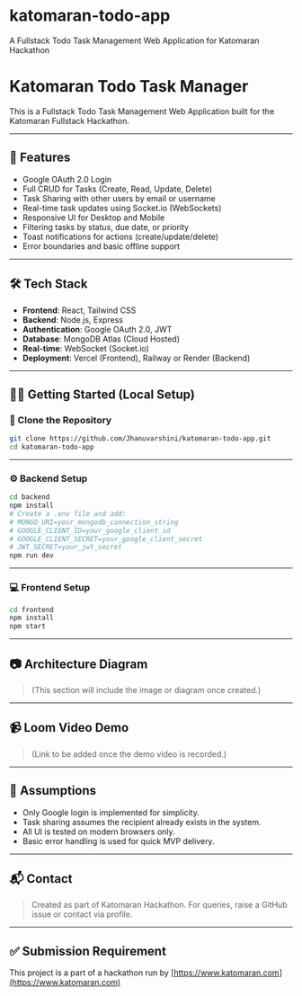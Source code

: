 
# katomaran-todo-app
A Fullstack Todo Task Management Web Application for Katomaran Hackathon

# Katomaran Todo Task Manager

This is a Fullstack Todo Task Management Web Application built for the Katomaran Fullstack Hackathon.

---

## 🚀 Features

- Google OAuth 2.0 Login
- Full CRUD for Tasks (Create, Read, Update, Delete)
- Task Sharing with other users by email or username
- Real-time task updates using Socket.io (WebSockets)
- Responsive UI for Desktop and Mobile
- Filtering tasks by status, due date, or priority
- Toast notifications for actions (create/update/delete)
- Error boundaries and basic offline support

---

## 🛠️ Tech Stack

- **Frontend**: React, Tailwind CSS
- **Backend**: Node.js, Express
- **Authentication**: Google OAuth 2.0, JWT
- **Database**: MongoDB Atlas (Cloud Hosted)
- **Real-time**: WebSocket (Socket.io)
- **Deployment**: Vercel (Frontend), Railway or Render (Backend)

---

## 🧑‍💻 Getting Started (Local Setup)

### 🔁 Clone the Repository

```bash
git clone https://github.com/Jhanuvarshini/katomaran-todo-app.git
cd katomaran-todo-app
````

---

### ⚙️ Backend Setup

```bash
cd backend
npm install
# Create a .env file and add:
# MONGO_URI=your_mongodb_connection_string
# GOOGLE_CLIENT_ID=your_google_client_id
# GOOGLE_CLIENT_SECRET=your_google_client_secret
# JWT_SECRET=your_jwt_secret
npm run dev
```

---

### 💻 Frontend Setup

```bash
cd frontend
npm install
npm start
```

---

## 📷 Architecture Diagram

> (This section will include the image or diagram once created.)

---

## 📹 Loom Video Demo

> (Link to be added once the demo video is recorded.)

---

## 🤝 Assumptions

* Only Google login is implemented for simplicity.
* Task sharing assumes the recipient already exists in the system.
* All UI is tested on modern browsers only.
* Basic error handling is used for quick MVP delivery.

---

## 📬 Contact

> Created as part of Katomaran Hackathon. For queries, raise a GitHub issue or contact via profile.

---

## ✅ Submission Requirement

This project is a part of a hackathon run by [https://www.katomaran.com](https://www.katomaran.com)



